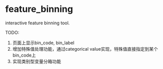 # feature_binning

interactive feature binning tool.

TODO:

1. 页面上显示bin_code, bin_label
2. 增加特殊值处理功能，通过categorical value实现，特殊值直接指定到某个bin_code上
3. 实现类别型变量分箱功能
